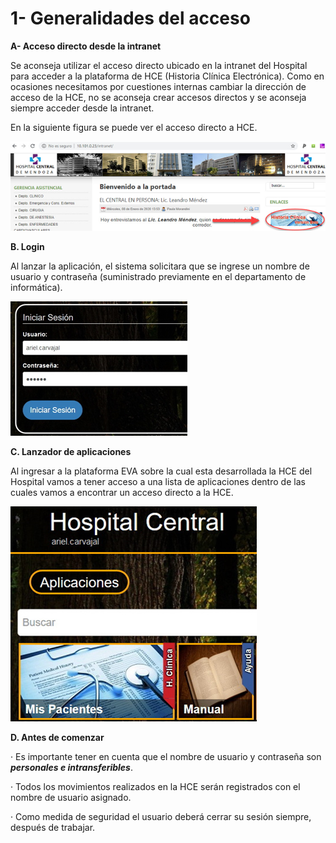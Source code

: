 # 1- Generalidades del acceso

**A- Acceso directo desde la intranet**

Se aconseja utilizar el acceso directo ubicado en la intranet del Hospital para acceder a la plataforma de HCE (Historia Clínica Electrónica). Como en ocasiones necesitamos por cuestiones internas cambiar la dirección de acceso de la HCE, no se aconseja crear accesos directos y se aconseja siempre acceder desde la intranet.

En la siguiente figura se puede ver el acceso directo a HCE.

![](<../.gitbook/assets/image (41).png>)

**B. Login**

Al lanzar la aplicación, el sistema solicitara que se ingrese un nombre de usuario y contraseña (suministrado previamente en el departamento de informática).

![](<../.gitbook/assets/image (85).png>)

**C. Lanzador de aplicaciones**

&#x20;Al ingresar a la plataforma EVA sobre la cual esta desarrollada la HCE del Hospital vamos a tener acceso a una lista de aplicaciones dentro de las cuales vamos a encontrar un acceso directo a la HCE.

![](<../.gitbook/assets/image (56).png>)

**D. Antes de comenzar**

·         Es importante tener en cuenta que el nombre de usuario y contraseña son _**personales e intransferibles**_.

·         Todos los movimientos realizados en la HCE serán registrados con el nombre de usuario asignado.

·         Como medida de seguridad el usuario deberá cerrar su sesión siempre, después de trabajar.
